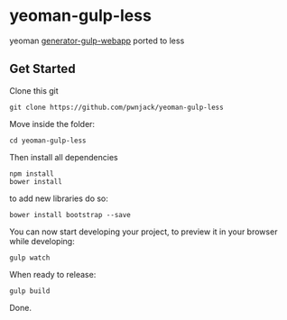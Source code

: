 yeoman-gulp-less
================

yeoman [generator-gulp-webapp](https://github.com/yeoman/generator-gulp-webapp) ported to less


## Get Started

Clone this git

    git clone https://github.com/pwnjack/yeoman-gulp-less
    
Move inside the folder:

    cd yeoman-gulp-less
    
Then install all dependencies

    npm install
    bower install
    
to add new libraries do so:

    bower install bootstrap --save
    
You can now start developing your project, to preview it in your browser while developing:

    gulp watch
    
When ready to release:

    gulp build
    
Done.

